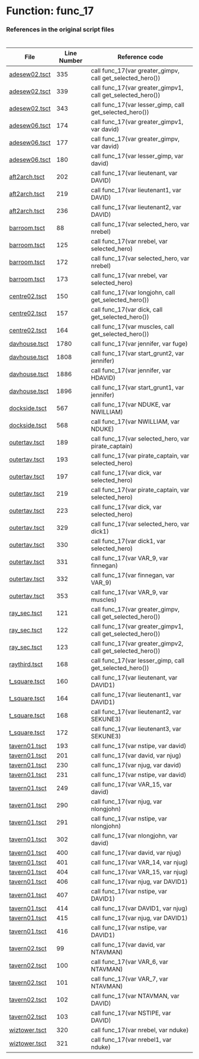 # Function: func_17 
### References in the original script files

#

| File | Line Number | Reference code |
| --- | --- | --- |
| [adesew02.tsct](../../../out/adesew02.tsct#L335) | 335 | call func_17(var greater_gimpv, call get_selected_hero()) |
| [adesew02.tsct](../../../out/adesew02.tsct#L339) | 339 | call func_17(var greater_gimpv1, call get_selected_hero()) |
| [adesew02.tsct](../../../out/adesew02.tsct#L343) | 343 | call func_17(var lesser_gimp, call get_selected_hero()) |
| [adesew06.tsct](../../../out/adesew06.tsct#L174) | 174 | call func_17(var greater_gimpv1, var david) |
| [adesew06.tsct](../../../out/adesew06.tsct#L177) | 177 | call func_17(var greater_gimpv, var david) |
| [adesew06.tsct](../../../out/adesew06.tsct#L180) | 180 | call func_17(var lesser_gimp, var david) |
| [aft2arch.tsct](../../../out/aft2arch.tsct#L202) | 202 | call func_17(var lieutenant, var DAVID) |
| [aft2arch.tsct](../../../out/aft2arch.tsct#L219) | 219 | call func_17(var lieutenant1, var DAVID) |
| [aft2arch.tsct](../../../out/aft2arch.tsct#L236) | 236 | call func_17(var lieutenant2, var DAVID) |
| [barroom.tsct](../../../out/barroom.tsct#L88) | 88 | call func_17(var selected_hero, var nrebel) |
| [barroom.tsct](../../../out/barroom.tsct#L125) | 125 | call func_17(var nrebel, var selected_hero) |
| [barroom.tsct](../../../out/barroom.tsct#L172) | 172 | call func_17(var selected_hero, var nrebel) |
| [barroom.tsct](../../../out/barroom.tsct#L173) | 173 | call func_17(var nrebel, var selected_hero) |
| [centre02.tsct](../../../out/centre02.tsct#L150) | 150 | call func_17(var longjohn, call get_selected_hero()) |
| [centre02.tsct](../../../out/centre02.tsct#L157) | 157 | call func_17(var dick, call get_selected_hero()) |
| [centre02.tsct](../../../out/centre02.tsct#L164) | 164 | call func_17(var muscles, call get_selected_hero()) |
| [davhouse.tsct](../../../out/davhouse.tsct#L1780) | 1780 | call func_17(var jennifer, var fuge) |
| [davhouse.tsct](../../../out/davhouse.tsct#L1808) | 1808 | call func_17(var start_grunt2, var jennifer) |
| [davhouse.tsct](../../../out/davhouse.tsct#L1886) | 1886 | call func_17(var jennifer, var HDAVID) |
| [davhouse.tsct](../../../out/davhouse.tsct#L1896) | 1896 | call func_17(var start_grunt1, var jennifer) |
| [dockside.tsct](../../../out/dockside.tsct#L567) | 567 | call func_17(var NDUKE, var NWILLIAM) |
| [dockside.tsct](../../../out/dockside.tsct#L568) | 568 | call func_17(var NWILLIAM, var NDUKE) |
| [outertav.tsct](../../../out/outertav.tsct#L189) | 189 | call func_17(var selected_hero, var pirate_captain) |
| [outertav.tsct](../../../out/outertav.tsct#L193) | 193 | call func_17(var pirate_captain, var selected_hero) |
| [outertav.tsct](../../../out/outertav.tsct#L197) | 197 | call func_17(var dick, var selected_hero) |
| [outertav.tsct](../../../out/outertav.tsct#L219) | 219 | call func_17(var pirate_captain, var selected_hero) |
| [outertav.tsct](../../../out/outertav.tsct#L223) | 223 | call func_17(var dick, var selected_hero) |
| [outertav.tsct](../../../out/outertav.tsct#L329) | 329 | call func_17(var selected_hero, var dick1) |
| [outertav.tsct](../../../out/outertav.tsct#L330) | 330 | call func_17(var dick1, var selected_hero) |
| [outertav.tsct](../../../out/outertav.tsct#L331) | 331 | call func_17(var VAR_9, var finnegan) |
| [outertav.tsct](../../../out/outertav.tsct#L332) | 332 | call func_17(var finnegan, var VAR_9) |
| [outertav.tsct](../../../out/outertav.tsct#L353) | 353 | call func_17(var VAR_9, var muscles) |
| [ray_sec.tsct](../../../out/ray_sec.tsct#L121) | 121 | call func_17(var greater_gimpv, call get_selected_hero()) |
| [ray_sec.tsct](../../../out/ray_sec.tsct#L122) | 122 | call func_17(var greater_gimpv1, call get_selected_hero()) |
| [ray_sec.tsct](../../../out/ray_sec.tsct#L123) | 123 | call func_17(var greater_gimpv2, call get_selected_hero()) |
| [raythird.tsct](../../../out/raythird.tsct#L168) | 168 | call func_17(var lesser_gimp, call get_selected_hero()) |
| [t_square.tsct](../../../out/t_square.tsct#L160) | 160 | call func_17(var lieutenant, var DAVID1) |
| [t_square.tsct](../../../out/t_square.tsct#L164) | 164 | call func_17(var lieutenant1, var DAVID1) |
| [t_square.tsct](../../../out/t_square.tsct#L168) | 168 | call func_17(var lieutenant2, var SEKUNE3) |
| [t_square.tsct](../../../out/t_square.tsct#L172) | 172 | call func_17(var lieutenant3, var SEKUNE3) |
| [tavern01.tsct](../../../out/tavern01.tsct#L193) | 193 | call func_17(var nstipe, var david) |
| [tavern01.tsct](../../../out/tavern01.tsct#L201) | 201 | call func_17(var david, var njug) |
| [tavern01.tsct](../../../out/tavern01.tsct#L230) | 230 | call func_17(var njug, var david) |
| [tavern01.tsct](../../../out/tavern01.tsct#L231) | 231 | call func_17(var nstipe, var david) |
| [tavern01.tsct](../../../out/tavern01.tsct#L249) | 249 | call func_17(var VAR_15, var david) |
| [tavern01.tsct](../../../out/tavern01.tsct#L290) | 290 | call func_17(var njug, var nlongjohn) |
| [tavern01.tsct](../../../out/tavern01.tsct#L291) | 291 | call func_17(var nstipe, var nlongjohn) |
| [tavern01.tsct](../../../out/tavern01.tsct#L302) | 302 | call func_17(var nlongjohn, var david) |
| [tavern01.tsct](../../../out/tavern01.tsct#L400) | 400 | call func_17(var david, var njug) |
| [tavern01.tsct](../../../out/tavern01.tsct#L401) | 401 | call func_17(var VAR_14, var njug) |
| [tavern01.tsct](../../../out/tavern01.tsct#L404) | 404 | call func_17(var VAR_15, var njug) |
| [tavern01.tsct](../../../out/tavern01.tsct#L406) | 406 | call func_17(var njug, var DAVID1) |
| [tavern01.tsct](../../../out/tavern01.tsct#L407) | 407 | call func_17(var nstipe, var DAVID1) |
| [tavern01.tsct](../../../out/tavern01.tsct#L414) | 414 | call func_17(var DAVID1, var njug) |
| [tavern01.tsct](../../../out/tavern01.tsct#L415) | 415 | call func_17(var njug, var DAVID1) |
| [tavern01.tsct](../../../out/tavern01.tsct#L416) | 416 | call func_17(var nstipe, var DAVID1) |
| [tavern02.tsct](../../../out/tavern02.tsct#L99) | 99 | call func_17(var david, var NTAVMAN) |
| [tavern02.tsct](../../../out/tavern02.tsct#L100) | 100 | call func_17(var VAR_6, var NTAVMAN) |
| [tavern02.tsct](../../../out/tavern02.tsct#L101) | 101 | call func_17(var VAR_7, var NTAVMAN) |
| [tavern02.tsct](../../../out/tavern02.tsct#L102) | 102 | call func_17(var NTAVMAN, var DAVID) |
| [tavern02.tsct](../../../out/tavern02.tsct#L103) | 103 | call func_17(var NSTIPE, var DAVID) |
| [wiztower.tsct](../../../out/wiztower.tsct#L320) | 320 | call func_17(var nrebel, var nduke) |
| [wiztower.tsct](../../../out/wiztower.tsct#L321) | 321 | call func_17(var nrebel1, var nduke) |
